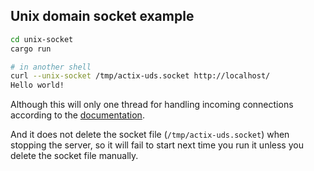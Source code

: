 ## Unix domain socket example

```sh
cd unix-socket
cargo run

# in another shell
curl --unix-socket /tmp/actix-uds.socket http://localhost/
Hello world!
```

Although this will only one thread for handling incoming connections according to the [documentation](https://actix.github.io/actix-web/actix_web/struct.HttpServer.html#method.bind_uds).

And it does not delete the socket file (`/tmp/actix-uds.socket`) when stopping the server, so it will fail to start next time you run it unless you delete the socket file manually.
